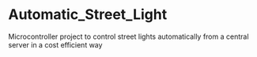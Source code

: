 # Automatic_Street_Light
Microcontroller project to control street lights automatically from a central server in a cost efficient way
